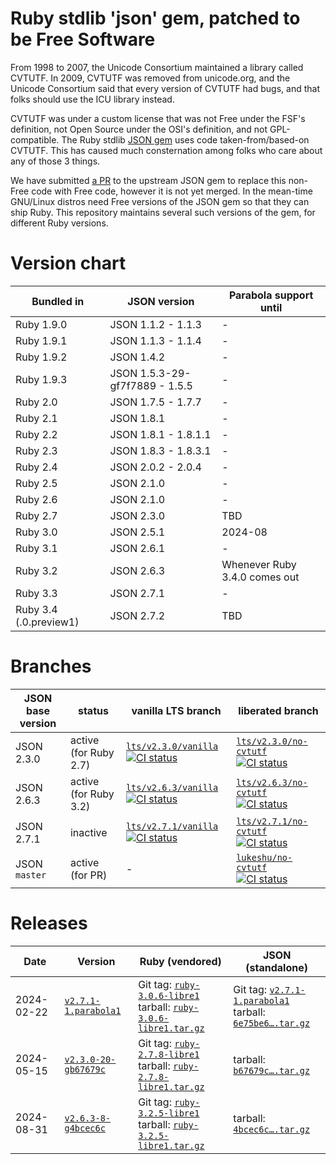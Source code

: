 # Ruby stdlib 'json' gem, patched to be Free Software

From 1998 to 2007, the Unicode Consortium maintained a library called
CVTUTF.  In 2009, CVTUTF was removed from unicode.org, and the Unicode
Consortium said that every version of CVTUTF had bugs, and that folks
should use the ICU library instead.

CVTUTF was under a custom license that was not Free under the FSF's
definition, not Open Source under the OSI's definition, and not
GPL-compatible.  The Ruby stdlib [JSON
gem](https://github.com/flori/json) uses code taken-from/based-on
CVTUTF.  This has caused much consternation among folks who care about
any of those 3 things.

We have submitted [a PR](https://github.com/flori/json/pull/567) to
the upstream JSON gem to replace this non-Free code with Free code,
however it is not yet merged.  In the mean-time GNU/Linux distros need
Free versions of the JSON gem so that they can ship Ruby.  This
repository maintains several such versions of the gem, for different
Ruby versions.

# Version chart

| Bundled in             | JSON version                   | Parabola support until        |
|------------------------|--------------------------------|-------------------------------|
| Ruby 1.9.0             | JSON 1.1.2 - 1.1.3             | -                             |
| Ruby 1.9.1             | JSON 1.1.3 - 1.1.4             | -                             |
| Ruby 1.9.2             | JSON 1.4.2                     | -                             |
| Ruby 1.9.3             | JSON 1.5.3-29-gf7f7889 - 1.5.5 | -                             |
| Ruby 2.0               | JSON 1.7.5 - 1.7.7             | -                             |
| Ruby 2.1               | JSON 1.8.1                     | -                             |
| Ruby 2.2               | JSON 1.8.1 - 1.8.1.1           | -                             |
| Ruby 2.3               | JSON 1.8.3 - 1.8.3.1           | -                             |
| Ruby 2.4               | JSON 2.0.2 - 2.0.4             | -                             |
| Ruby 2.5               | JSON 2.1.0                     | -                             |
| Ruby 2.6               | JSON 2.1.0                     | -                             |
| Ruby 2.7               | JSON 2.3.0                     | TBD                           |
| Ruby 3.0               | JSON 2.5.1                     | 2024-08                       |
| Ruby 3.1               | JSON 2.6.1                     | -                             |
| Ruby 3.2               | JSON 2.6.3                     | Whenever Ruby 3.4.0 comes out |
| Ruby 3.3               | JSON 2.7.1                     | -                             |
| Ruby 3.4 (.0.preview1) | JSON 2.7.2                     | TBD                           |

# Branches

| JSON base version | status                | vanilla LTS branch           | liberated branch               |
|-------------------|-----------------------|------------------------------|--------------------------------|
| JSON 2.3.0        | active (for Ruby 2.7) | [`lts/v2.3.0/vanilla` ![CI status](https://github.com/parabola-gnulinuxlibre/ruby-json/actions/workflows/ci.yml/badge.svg?branch=lts%2Fv2.3.0%2Fvanilla)](https://github.com/parabola-gnulinuxlibre/ruby-json/tree/lts/v2.3.0/vanilla) | [`lts/v2.3.0/no-cvtutf` ![CI status](https://github.com/parabola-gnulinuxlibre/ruby-json/actions/workflows/ci.yml/badge.svg?branch=lts%2Fv2.3.0%2Fno-cvtutf)](https://github.com/parabola-gnulinuxlibre/ruby-json/tree/lts/v2.3.0/no-cvtutf) |
| JSON 2.6.3        | active (for Ruby 3.2) | [`lts/v2.6.3/vanilla` ![CI status](https://github.com/parabola-gnulinuxlibre/ruby-json/actions/workflows/ci.yml/badge.svg?branch=lts%2Fv2.6.3%2Fvanilla)](https://github.com/parabola-gnulinuxlibre/ruby-json/tree/lts/v2.6.3/vanilla) | [`lts/v2.6.3/no-cvtutf` ![CI status](https://github.com/parabola-gnulinuxlibre/ruby-json/actions/workflows/ci.yml/badge.svg?branch=lts%2Fv2.6.3%2Fno-cvtutf)](https://github.com/parabola-gnulinuxlibre/ruby-json/tree/lts/v2.6.3/no-cvtutf) |
| JSON 2.7.1        | inactive              | [`lts/v2.7.1/vanilla` ![CI status](https://github.com/parabola-gnulinuxlibre/ruby-json/actions/workflows/ci.yml/badge.svg?branch=lts%2Fv2.7.1%2Fvanilla)](https://github.com/parabola-gnulinuxlibre/ruby-json/tree/lts/v2.7.1/vanilla) | [`lts/v2.7.1/no-cvtutf` ![CI status](https://github.com/parabola-gnulinuxlibre/ruby-json/actions/workflows/ci.yml/badge.svg?branch=lts%2Fv2.7.1%2Fno-cvtutf)](https://github.com/parabola-gnulinuxlibre/ruby-json/tree/lts/v2.7.1/no-cvtutf) |
| JSON `master`   | active (for PR)       | -                            | [`lukeshu/no-cvtutf` ![CI status](https://github.com/parabola-gnulinuxlibre/ruby-json/actions/workflows/ci.yml/badge.svg?branch=lukeshu%2Fno-cvtutf)](https://github.com/parabola-gnulinuxlibre/ruby-json/tree/lukeshu/no-cvtutf)    |

# Releases

| Date | Version | Ruby (vendored) | JSON (standalone) |
|------|---------|-----------------|-------------------|
| 2024-02-22 | [`v2.7.1-1.parabola1`](https://github.com/parabola-gnulinuxlibre/ruby-json/commits/6e75be64c896e093075ec99bf94a3f5fc576c283) | Git tag: [`ruby-3.0.6-libre1`](https://github.com/parabola-gnulinuxlibre/ruby-json/releases/tag/ruby-3.0.6-libre1)<br/> tarball: [`ruby-3.0.6-libre1.tar.gz`](https://repo.parabola.nu/other/ruby-libre/ruby-3.0.6-libre1.tar.gz) | Git tag: [`v2.7.1-1.parabola1`](https://github.com/parabola-gnulinuxlibre/ruby-json/releases/tag/v2.7.1-1.parabola1)<br/> tarball: [`6e75be6….tar.gz`](https://github.com/parabola-gnulinuxlibre/ruby-json/archive/6e75be64c896e093075ec99bf94a3f5fc576c283.tar.gz) |
| 2024-05-15 | [`v2.3.0-20-gb67679c`](https://github.com/parabola-gnulinuxlibre/ruby-json/commits/b67679c13bca877e20b7fcd47fb1365f5cc01eb5) | Git tag: [`ruby-2.7.8-libre1`](https://github.com/parabola-gnulinuxlibre/ruby-json/releases/tag/ruby-2.7.8-libre1)<br/> tarball: [`ruby-2.7.8-libre1.tar.gz`](https://repo.parabola.nu/other/ruby-libre/ruby-2.7.8-libre1.tar.gz) | tarball: [`b67679c….tar.gz`](https://github.com/parabola-gnulinuxlibre/ruby-json/archive/b67679c13bca877e20b7fcd47fb1365f5cc01eb5.tar.gz) |
| 2024-08-31 | [`v2.6.3-8-g4bcec6c`](https://github.com/parabola-gnulinuxlibre/ruby-json/commits/4bcec6c2950bdf7e1bbd086e91bdd431577f10a4) | Git tag: [`ruby-3.2.5-libre1`](https://github.com/parabola-gnulinuxlibre/ruby-json/releases/tag/ruby-3.2.5-libre1)<br/> tarball: [`ruby-3.2.5-libre1.tar.gz`](https://repo.parabola.nu/other/ruby-libre/ruby-3.2.5-libre1.tar.gz) | tarball: [`4bcec6c….tar.gz`](https://github.com/parabola-gnulinuxlibre/ruby-json/archive/4bcec6c2950bdf7e1bbd086e91bdd431577f10a4.tar.gz) |
